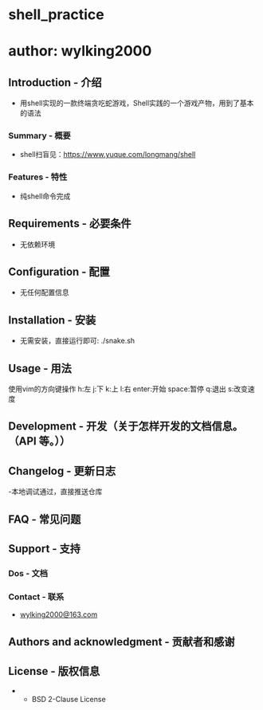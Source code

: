 # shell_practice

# author: wylking2000

## Introduction - 介绍

- 用shell实现的一款终端贪吃蛇游戏，Shell实践的一个游戏产物，用到了基本的语法

### Summary - 概要
- shell扫盲见：https://www.yuque.com/longmang/shell



### Features - 特性
- 纯shell命令完成

## Requirements - 必要条件
- 无依赖环境

## Configuration - 配置
- 无任何配置信息

## Installation - 安装
- 无需安装，直接运行即可: ./snake.sh

## Usage - 用法

使用vim的方向键操作
h:左
j:下
k:上
l:右
enter:开始
space:暂停
q:退出
s:改变速度

## Development - 开发（关于怎样开发的文档信息。（API 等。））

## Changelog - 更新日志
-本地调试通过，直接推送仓库

## FAQ - 常见问题

## Support - 支持

### Dos - 文档

### Contact - 联系
- wylking2000@163.com

## Authors and acknowledgment - 贡献者和感谢

## License - 版权信息
- - BSD 2-Clause License